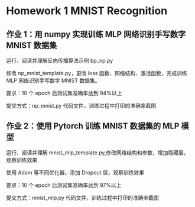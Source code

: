 # Homework 1 MNIST Recognition

## 作业 1：用 numpy 实现训练 MLP 网络识别手写数字 MNIST 数据集

运行、阅读并理解反向传播算法示例 bp_np.py

修改 np_mnist_template.py，更改 loss 函数、网络结构、激活函数，完成训练 MLP 网络识别手写数字 MNIST 数据集。

要求：10 个 epoch 后测试集准确率达到 94%以上

提交方式：np_mnist.py 代码文件，训练过程中打印的准确率截图

## 作业 2：使用 Pytorch 训练 MNIST 数据集的 MLP 模型

运行、阅读并理解 mnist_mlp_template.py,修改网络结构和参数，增加隐藏层，观察训练效果

使用 Adam 等不同优化器，添加 Dropout 层，观察训练效果

要求：10 个 epoch 后测试集准确率达到 97%以上

提交方式：mnist_mlp.py 代码文件，训练过程中打印的准确率截图
